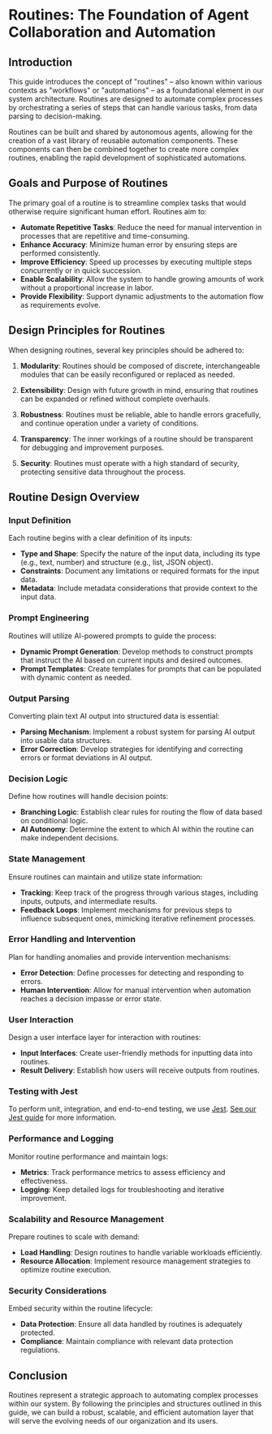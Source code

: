 # Routines: The Foundation of Agent Collaboration and Automation

## Introduction

This guide introduces the concept of "routines" – also known within various contexts as "workflows" or "automations" – as a foundational element in our system architecture. Routines are designed to automate complex processes by orchestrating a series of steps that can handle various tasks, from data parsing to decision-making.

Routines can be built and shared by autonomous agents, allowing for the creation of a vast library of reusable automation components. These components can then be combined together to create more complex routines, enabling the rapid development of sophisticated automations.

## Goals and Purpose of Routines

The primary goal of a routine is to streamline complex tasks that would otherwise require significant human effort. Routines aim to:

- **Automate Repetitive Tasks**: Reduce the need for manual intervention in processes that are repetitive and time-consuming.
- **Enhance Accuracy**: Minimize human error by ensuring steps are performed consistently.
- **Improve Efficiency**: Speed up processes by executing multiple steps concurrently or in quick succession.
- **Enable Scalability**: Allow the system to handle growing amounts of work without a proportional increase in labor.
- **Provide Flexibility**: Support dynamic adjustments to the automation flow as requirements evolve.

## Design Principles for Routines

When designing routines, several key principles should be adhered to:

1. **Modularity**: Routines should be composed of discrete, interchangeable modules that can be easily reconfigured or replaced as needed.

2. **Extensibility**: Design with future growth in mind, ensuring that routines can be expanded or refined without complete overhauls.

3. **Robustness**: Routines must be reliable, able to handle errors gracefully, and continue operation under a variety of conditions.

4. **Transparency**: The inner workings of a routine should be transparent for debugging and improvement purposes.

5. **Security**: Routines must operate with a high standard of security, protecting sensitive data throughout the process.

## Routine Design Overview

### Input Definition

Each routine begins with a clear definition of its inputs:

- **Type and Shape**: Specify the nature of the input data, including its type (e.g., text, number) and structure (e.g., list, JSON object).
- **Constraints**: Document any limitations or required formats for the input data.
- **Metadata**: Include metadata considerations that provide context to the input data.

### Prompt Engineering

Routines will utilize AI-powered prompts to guide the process:

- **Dynamic Prompt Generation**: Develop methods to construct prompts that instruct the AI based on current inputs and desired outcomes.
- **Prompt Templates**: Create templates for prompts that can be populated with dynamic content as needed.

### Output Parsing

Converting plain text AI output into structured data is essential:

- **Parsing Mechanism**: Implement a robust system for parsing AI output into usable data structures.
- **Error Correction**: Develop strategies for identifying and correcting errors or format deviations in AI output.

### Decision Logic

Define how routines will handle decision points:

- **Branching Logic**: Establish clear rules for routing the flow of data based on conditional logic.
- **AI Autonomy**: Determine the extent to which AI within the routine can make independent decisions.

### State Management

Ensure routines can maintain and utilize state information:

- **Tracking**: Keep track of the progress through various stages, including inputs, outputs, and intermediate results.
- **Feedback Loops**: Implement mechanisms for previous steps to influence subsequent ones, mimicking iterative refinement processes.

### Error Handling and Intervention

Plan for handling anomalies and provide intervention mechanisms:

- **Error Detection**: Define processes for detecting and responding to errors.
- **Human Intervention**: Allow for manual intervention when automation reaches a decision impasse or error state.

### User Interaction

Design a user interface layer for interaction with routines:

- **Input Interfaces**: Create user-friendly methods for inputting data into routines.
- **Result Delivery**: Establish how users will receive outputs from routines.

### Testing with Jest
To perform unit, integration, and end-to-end testing, we use [Jest](https://jestjs.io/). [See our Jest guide](/docs/jest.html) for more information.

### Performance and Logging

Monitor routine performance and maintain logs:

- **Metrics**: Track performance metrics to assess efficiency and effectiveness.
- **Logging**: Keep detailed logs for troubleshooting and iterative improvement.

### Scalability and Resource Management

Prepare routines to scale with demand:

- **Load Handling**: Design routines to handle variable workloads efficiently.
- **Resource Allocation**: Implement resource management strategies to optimize routine execution.

### Security Considerations

Embed security within the routine lifecycle:

- **Data Protection**: Ensure all data handled by routines is adequately protected.
- **Compliance**: Maintain compliance with relevant data protection regulations.

## Conclusion

Routines represent a strategic approach to automating complex processes within our system. By following the principles and structures outlined in this guide, we can build a robust, scalable, and efficient automation layer that will serve the evolving needs of our organization and its users.